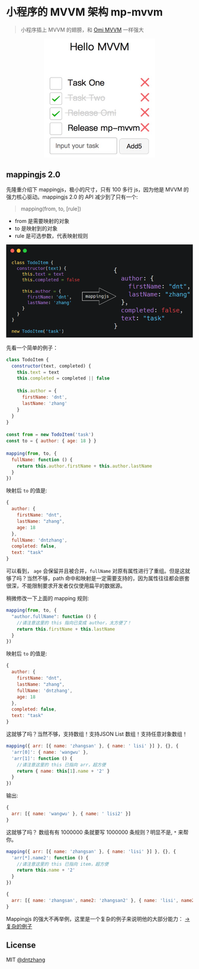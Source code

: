 # 小程序的 MVVM 架构 mp-mvvm

> 小程序插上 MVVM 的翅膀，和 [Omi MVVM](https://github.com/Tencent/omi/blob/master/tutorial/omi-mvvm.cn.md) 一样强大

<p align="center"><img src="../../assets/mp-mvvm3.jpg" alt="mp-mvvm" width="300"/></p>

## mappingjs 2.0

先隆重介绍下 mappingjs，极小的尺寸，只有 100 多行 js，因为他是 MVVM 的强力核心驱动。mappingjs 2.0 的 API 减少到了只有一个:

> mapping(from, to, [rule])

* from 是需要映射的对象
* to 是映射到的对象
* rule 是可选参数，代表映射规则

<p align="center"><img src="../../assets/mappingjs.png" alt="mappingjs" /></p>

先看一个简单的例子：


```js
class TodoItem {
  constructor(text, completed) {
    this.text = text
    this.completed = completed || false

    this.author = {
      firstName: 'dnt',
      lastName: 'zhang'
    }
  }
}

const from = new TodoItem('task')
const to = { author: { age: 18 } }

mapping(from, to, {
  fullName: function () {
    return this.author.firstName + this.author.lastName
  }
})
```

映射后 `to` 的值是:

```js
{
  author: {
    firstName: "dnt",
    lastName: "zhang",
    age: 18
  },
  fullName: 'dntzhang',
  completed: false,
  text: "task"
}
```

可以看到， `age` 会保留并且被合并，`fullName` 对原有属性进行了重组。但是这就够了吗？当然不够，path 命中和映射是一定需要支持的，因为属性往往都会嵌套很深，不能限制要求开发者仅仅使用扁平的数据源。

稍微修改一下上面的 mapping 规则:

```js
mapping(from, to, {
  "author.fullName": function () {
    //请注意这里的 this 指向已变成 author，太方便了！
    return this.firstName + this.lastName
  }
})
```

映射后 `to` 的值是:

```js
{
  author: {
    firstName: "dnt",
    lastName: "zhang",
    fullName: 'dntzhang',
    age: 18
  },
  completed: false,
  text: "task"
}
```

这就够了吗？当然不够，支持数组！支持JSON List 数组！支持任意对象数组！

```js
mapping({ arr: [{ name: 'zhangsan' }, { name: ' lisi' }] }, {}, {
  'arr[0]': { name: 'wangwu' },
  'arr[1]': function () {
    //请注意这里的 this 已指向 arr，超方便
    return { name: this[1].name + '2' }
  }
})
```

输出:

```js
{
  arr: [{ name: 'wangwu' }, { name: ' lisi2' }]
}
```

这就够了吗？ 数组有有 1000000 条就要写 1000000 条规则？明显不是, `*` 来帮你。

```js
mapping({ arr: [{ name: 'zhangsan' }, { name: 'lisi' }] }, {}, {
  'arr[*].name2': function () {
    //请注意这里的 this 已指向 item，超方便
    return this.name + '2'
  }
})
```

```js
{
  arr: [{ name: 'zhangsan', name2: 'zhangsan2' }, { name: 'lisi', name2: 'lisi2' }]
}
```

Mappingjs 的强大不再举例，这里是一个复杂的例子来说明他的大部分能力：
[→ 复杂的例子](https://github.com/Tencent/omi/blob/master/packages/mappingjs/test/test.js#L250-L276)


## License
MIT [@dntzhang](https://github.com/dntzhang)
